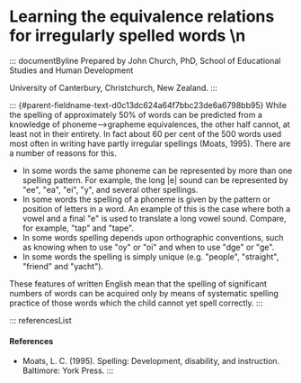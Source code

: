 # Learning the equivalence relations for irregularly spelled words \n

::: documentByline
Prepared by John Church, PhD, School of Educational Studies and Human
Development

University of Canterbury, Christchurch, New Zealand.
:::

::: {#parent-fieldname-text-d0c13dc624a64f7bbc23de6a6798bb95}
While the spelling of approximately 50% of words can be predicted from a
knowledge of phoneme--\>grapheme equivalences, the other half cannot, at
least not in their entirety. In fact about 60 per cent of the 500 words
used most often in writing have partly irregular spellings (Moats,
1995). There are a number of reasons for this.

-   In some words the same phoneme can be represented by more than one
    spelling pattern. For example, the long \|e\| sound can be
    represented by "ee", "ea", "ei", "y", and several other spellings.
-   In some words the spelling of a phoneme is given by the pattern or
    position of letters in a word. An example of this is the case where
    both a vowel and a final "e" is used to translate a long vowel
    sound. Compare, for example, "tap" and "tape".
-   In some words spelling depends upon orthographic conventions, such
    as knowing when to use "oy" or "oi" and when to use "dge" or "ge".
-   In some words the spelling is simply unique (e.g. "people",
    "straight", "friend" and "yacht").

These features of written English mean that the spelling of significant
numbers of words can be acquired only by means of systematic spelling
practice of those words which the child cannot yet spell correctly.
:::

::: referencesList
#### References

-   Moats, L. C. (1995). Spelling: Development, disability, and
    instruction. Baltimore: York Press.
:::
